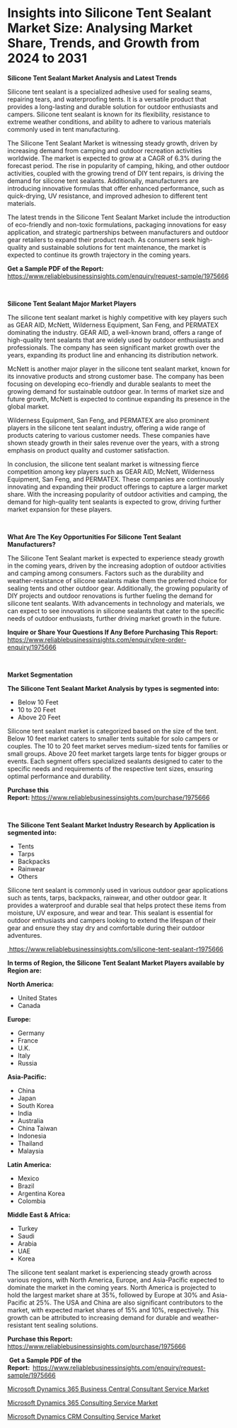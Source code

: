 <p><h1>Insights into Silicone Tent Sealant Market Size: Analysing Market Share, Trends, and Growth from 2024 to 2031</h1></p><p><strong>Silicone Tent Sealant Market Analysis and Latest Trends</strong></p>
<p><p>Silicone tent sealant is a specialized adhesive used for sealing seams, repairing tears, and waterproofing tents. It is a versatile product that provides a long-lasting and durable solution for outdoor enthusiasts and campers. Silicone tent sealant is known for its flexibility, resistance to extreme weather conditions, and ability to adhere to various materials commonly used in tent manufacturing.</p><p>The Silicone Tent Sealant Market is witnessing steady growth, driven by increasing demand from camping and outdoor recreation activities worldwide. The market is expected to grow at a CAGR of 6.3% during the forecast period. The rise in popularity of camping, hiking, and other outdoor activities, coupled with the growing trend of DIY tent repairs, is driving the demand for silicone tent sealants. Additionally, manufacturers are introducing innovative formulas that offer enhanced performance, such as quick-drying, UV resistance, and improved adhesion to different tent materials.</p><p>The latest trends in the Silicone Tent Sealant Market include the introduction of eco-friendly and non-toxic formulations, packaging innovations for easy application, and strategic partnerships between manufacturers and outdoor gear retailers to expand their product reach. As consumers seek high-quality and sustainable solutions for tent maintenance, the market is expected to continue its growth trajectory in the coming years.</p></p>
<p><strong>Get a Sample PDF of the Report:&nbsp;</strong> <a href="https://www.reliablebusinessinsights.com/enquiry/request-sample/1975666">https://www.reliablebusinessinsights.com/enquiry/request-sample/1975666</a></p>
<p>&nbsp;</p>
<p><strong>Silicone Tent Sealant Major Market Players</strong></p>
<p><p>The silicone tent sealant market is highly competitive with key players such as GEAR AID, McNett, Wilderness Equipment, San Feng, and PERMATEX dominating the industry. GEAR AID, a well-known brand, offers a range of high-quality tent sealants that are widely used by outdoor enthusiasts and professionals. The company has seen significant market growth over the years, expanding its product line and enhancing its distribution network.</p><p>McNett is another major player in the silicone tent sealant market, known for its innovative products and strong customer base. The company has been focusing on developing eco-friendly and durable sealants to meet the growing demand for sustainable outdoor gear. In terms of market size and future growth, McNett is expected to continue expanding its presence in the global market.</p><p>Wilderness Equipment, San Feng, and PERMATEX are also prominent players in the silicone tent sealant industry, offering a wide range of products catering to various customer needs. These companies have shown steady growth in their sales revenue over the years, with a strong emphasis on product quality and customer satisfaction.</p><p>In conclusion, the silicone tent sealant market is witnessing fierce competition among key players such as GEAR AID, McNett, Wilderness Equipment, San Feng, and PERMATEX. These companies are continuously innovating and expanding their product offerings to capture a larger market share. With the increasing popularity of outdoor activities and camping, the demand for high-quality tent sealants is expected to grow, driving further market expansion for these players.</p></p>
<p>&nbsp;</p>
<p><strong>What Are The Key Opportunities For Silicone Tent Sealant Manufacturers?</strong></p>
<p><p>The Silicone Tent Sealant market is expected to experience steady growth in the coming years, driven by the increasing adoption of outdoor activities and camping among consumers. Factors such as the durability and weather-resistance of silicone sealants make them the preferred choice for sealing tents and other outdoor gear. Additionally, the growing popularity of DIY projects and outdoor renovations is further fueling the demand for silicone tent sealants. With advancements in technology and materials, we can expect to see innovations in silicone sealants that cater to the specific needs of outdoor enthusiasts, further driving market growth in the future.</p></p>
<p><strong>Inquire or Share Your Questions If Any Before Purchasing This Report:</strong> <a href="https://www.reliablebusinessinsights.com/enquiry/pre-order-enquiry/1975666">https://www.reliablebusinessinsights.com/enquiry/pre-order-enquiry/1975666</a></p>
<p>&nbsp;</p>
<p><strong>Market Segmentation</strong></p>
<p><strong>The Silicone Tent Sealant Market Analysis by types is segmented into:</strong></p>
<p><ul><li>Below 10 Feet</li><li>10 to 20 Feet</li><li>Above 20 Feet</li></ul></p>
<p><p>Silicone tent sealant market is categorized based on the size of the tent. Below 10 feet market caters to smaller tents suitable for solo campers or couples. The 10 to 20 feet market serves medium-sized tents for families or small groups. Above 20 feet market targets large tents for bigger groups or events. Each segment offers specialized sealants designed to cater to the specific needs and requirements of the respective tent sizes, ensuring optimal performance and durability.</p></p>
<p><strong>Purchase this Report:&nbsp;</strong><a href="https://www.reliablebusinessinsights.com/purchase/1975666">https://www.reliablebusinessinsights.com/purchase/1975666</a></p>
<p>&nbsp;</p>
<p><strong>The Silicone Tent Sealant Market Industry Research by Application is segmented into:</strong></p>
<p><ul><li>Tents</li><li>Tarps</li><li>Backpacks</li><li>Rainwear</li><li>Others</li></ul></p>
<p><p>Silicone tent sealant is commonly used in various outdoor gear applications such as tents, tarps, backpacks, rainwear, and other outdoor gear. It provides a waterproof and durable seal that helps protect these items from moisture, UV exposure, and wear and tear. This sealant is essential for outdoor enthusiasts and campers looking to extend the lifespan of their gear and ensure they stay dry and comfortable during their outdoor adventures.</p></p>
<p><a href="https://www.reliablebusinessinsights.com/silicone-tent-sealant-r1975666">&nbsp;https://www.reliablebusinessinsights.com/silicone-tent-sealant-r1975666</a></p>
<p><strong>In terms of Region, the Silicone Tent Sealant Market Players available by Region are:</strong></p>
<p>
    <p> <strong> North America: </strong>
        <ul>
            <li>United States</li>
            <li>Canada</li>
        </ul>
        </p> 
    <p> <strong> Europe: </strong>
        <ul>
            <li>Germany</li>
            <li>France</li>
            <li>U.K.</li>
            <li>Italy</li>
            <li>Russia</li>
        </ul>
        </p> 
    <p> <strong> Asia-Pacific: </strong>
        <ul>
            <li>China</li>
            <li>Japan</li>
            <li>South Korea</li>
            <li>India</li>
            <li>Australia</li>
            <li>China Taiwan</li>
            <li>Indonesia</li>
            <li>Thailand</li>
            <li>Malaysia</li>
        </ul>
        </p> 
    <p> <strong> Latin America: </strong>
        <ul>
            <li>Mexico</li>
            <li>Brazil</li>
            <li>Argentina Korea</li>
            <li>Colombia</li>
        </ul>
        </p> 
    <p> <strong> Middle East & Africa: </strong>
        <ul>
            <li>Turkey</li>
            <li>Saudi</li>
            <li>Arabia</li>
            <li>UAE</li>
            <li>Korea</li>
        </ul>
    </p>
    </p>
<p><p>The silicone tent sealant market is experiencing steady growth across various regions, with North America, Europe, and Asia-Pacific expected to dominate the market in the coming years. North America is projected to hold the largest market share at 35%, followed by Europe at 30% and Asia-Pacific at 25%. The USA and China are also significant contributors to the market, with expected market shares of 15% and 10%, respectively. This growth can be attributed to increasing demand for durable and weather-resistant tent sealing solutions.</p></p>
<p><strong>Purchase this Report: </strong><a href="https://www.reliablebusinessinsights.com/purchase/1975666">https://www.reliablebusinessinsights.com/purchase/1975666</a></p>
<p>&nbsp;<strong>Get a Sample PDF of the Report:&nbsp;&nbsp;</strong><a href="https://www.reliablebusinessinsights.com/enquiry/request-sample/1975666">https://www.reliablebusinessinsights.com/enquiry/request-sample/1975666</a></p>
<p><strong></strong></p>
<p><p><a href="https://github.com/alexxisgm/Market-Research-Report-List-1/blob/main/microsoft-dynamics-365-business-central-consultant-service-market.md">Microsoft Dynamics 365 Business Central Consultant Service Market</a></p><p><a href="https://github.com/sifatuddin25/Market-Research-Report-List-1/blob/main/microsoft-dynamics-365-consulting-service-market.md">Microsoft Dynamics 365 Consulting Service Market</a></p><p><a href="https://github.com/wrwgzwbr35/Market-Research-Report-List-1/blob/main/microsoft-dynamics-crm-consulting-service-market.md">Microsoft Dynamics CRM Consulting Service Market</a></p></p>